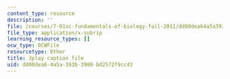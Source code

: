 ```yaml
---
content_type: resource
description: ''
file: /courses/7-01sc-fundamentals-of-biology-fall-2011/dd00dea64a5a393b3980bd2572f9cc43_Rn9zldxtZko.srt
file_type: application/x-subrip
learning_resource_types: []
ocw_type: OCWFile
resourcetype: Other
title: 3play caption file
uid: dd00dea6-4a5a-393b-3980-bd2572f9cc43
---
```

